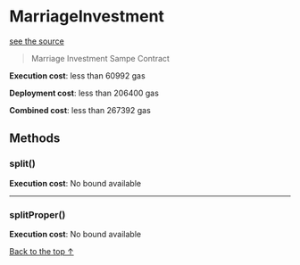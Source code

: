 # MarriageInvestment
[see the source](https://github.com/FriendlyUser/solidity-smart-contracts/tree/master/contracts/util/MarriageInvestment.sol)
> Marriage Investment Sampe Contract


**Execution cost**: less than 60992 gas

**Deployment cost**: less than 206400 gas

**Combined cost**: less than 267392 gas




## Methods
### split()


**Execution cost**: No bound available




--- 
### splitProper()


**Execution cost**: No bound available




[Back to the top ↑](#marriageinvestment)
